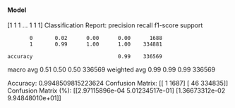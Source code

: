 #### Model
[1 1 1 ... 1 1 1]
Classification Report:
              precision    recall  f1-score   support

           0       0.02      0.00      0.00      1688
           1       0.99      1.00      1.00    334881

    accuracy                           0.99    336569
   macro avg       0.51      0.50      0.50    336569
weighted avg       0.99      0.99      0.99    336569

Accuracy: 0.9948509815223624
Confusion Matrix:
[[     1   1687]
 [    46 334835]]
Confusion Matrix (%):
[[2.97115896e-04 5.01234517e-01]
 [1.36673312e-02 9.94848010e+01]]
